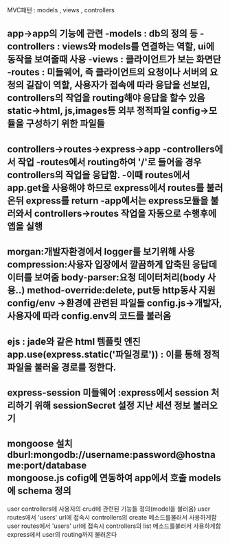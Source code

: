 MVC패턴 : models , views , controllers

app->app의 기능에 관련
-models : db의 정의 등
-controllers : views와 models를 연결하는 역할, ui에 동작을 보여줄때 사용
-views : 클라이언트가 보는 화면단
-routes : 미들웨어, 즉 클라이언트의 요청이나 서버의 요청의 길잡이 역할, 사용자가 접속에 따라 응답을 선보임, controllers의 작업을 routing해야 응답을 할수 있음
static->html, js,images등 외부 정적파일
config->모듈을 구성하기 위한 파일들
-------------------------------------------
controllers->routes->express->app
-controllers에서 작업
-routes에서 routing하여 '/'로 들어올 경우 controllers의 작업을 응답함.
-이때 routes에서 app.get을 사용해야 하므로 express에서 routes를 불러온뒤 express를 return
-app에서는 express모듈을 불러와서 controllers->routes 작업을 자동으로 수행후에 앱을 실행
-------------------------------------------
morgan:개발자환경에서 logger를 보기위해 사용
compression:사용자 입장에서 깔끔하게 압축된 응답데이터를 보여줌
body-parser:요청 데이터처리(body 사용..)
method-override:delete, put등 http동사 지원
config/env ->환경에 관련된 파일들
config.js->개발자, 사용자에 따라 config.env의 코드를 불러옴
-------------------------------------------
ejs : jade와 같은 html 템플릿 엔진
app.use(express.static('파일경로')) : 이를 통해 정적파일을 불러올 경로를 정한다.
-------------------------------------------
express-session 미들웨어 :express에서 session 처리하기 위해
sessionSecret 설정
지난 세션 정보 불러오기
-------------------------------------------
mongoose 설치
dburl:mongodb://username:password@hostname:port/database  
mongoose.js cofig에 연동하여 app에서 호출
models에 schema 정의
-------------------------------------------
user controllers에 사용자의 crud에 관련된 기능들 정의(model을 불러옴)
user routes에서 'users' url에 접속시 controllers의 create 메소드를불러서 사용하게함
user routes에서 'users' url에 접속시 controllers의 list 메소드를불러서 사용하게함
express에서 user의 routing까지 불러온다
